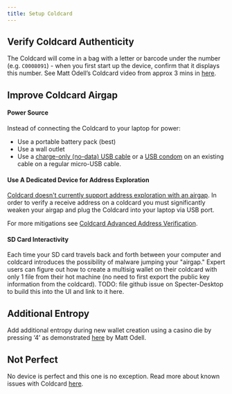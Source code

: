 ```yaml
---
title: Setup Coldcard
---
```


## Verify Coldcard Authenticity

The Coldcard will come in a bag with a letter or barcode under the number (e.g. `C0008091`) - when you first start up the device, confirm that it displays this number.
See Matt Odell’s Coldcard video from approx 3 mins in [here](https://www.youtube.com/watch?v=sM2uhyROpAQt=180).

## Improve Coldcard Airgap

#### Power Source
Instead of connecting the Coldcard to your laptop for power:

* Use a portable battery pack (best)
* Use a wall outlet
* Use a [charge-only (no-data) USB cable](https://www.amazon.com/PortaPow-Specialised-3-3ft-20AWG-Charge/dp/B00RQ5AZ6Q)
	or a 
	[USB condom](https://www.amazon.com/PortaPow-3rd-Gen-Data-Blocker/dp/B00QRRZ2QM) on an existing cable
	on a regular micro-USB cable.

#### Use A Dedicated Device for Address Exploration
[Coldcard doesn't currently support address exploration with an airgap](https://github.com/Coldcard/firmware/pull/25).
In order to verify a receive address on a coldcard you must significantly weaken your airgap and plug the Coldcard into your laptop via USB port.

For more mitigations see [Coldcard Advanced Address Verification](/verify-receive-address/coldcard-advanced).

#### SD Card Interactivity
Each time your SD card travels back and forth between your computer and coldcard introduces the possibility of malware jumping your "airgap."
Expert users can figure out how to create a multisig wallet on their coldcard with only 1 file from their hot machine (no need to first export the public key information from the coldcard).
TODO: file github issue on Specter-Desktop to build this into the UI and link to it here.

## Additional Entropy
Add additional entropy during new wallet creation using a casino die by pressing ‘4’ as demonstrated [here](https://www.youtube.com/watch?v=sM2uhyROpAQt=681) by Matt Odell. 

## Not Perfect
No device is perfect and this one is no exception.
Read more about known issues with Coldcard [here](/known-issues/hardware/coldcard).

